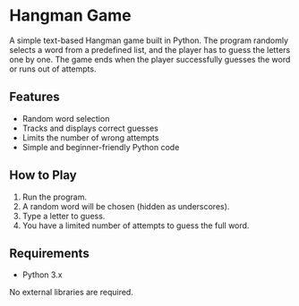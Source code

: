 # Hangman Game

A simple text-based Hangman game built in Python. The program randomly selects a word from a predefined list, and the player has to guess the letters one by one. The game ends when the player successfully guesses the word or runs out of attempts.

## Features

- Random word selection
- Tracks and displays correct guesses
- Limits the number of wrong attempts
- Simple and beginner-friendly Python code

## How to Play

1. Run the program.
2. A random word will be chosen (hidden as underscores).
3. Type a letter to guess.
4. You have a limited number of attempts to guess the full word.

## Requirements

- Python 3.x

No external libraries are required.
